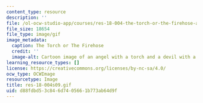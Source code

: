 ```yaml
---
content_type: resource
description: ''
file: /ol-ocw-studio-app/courses/res-18-004-the-torch-or-the-firehose-a-guide-to-section-teaching-spring-2009/d88fdbd53c846d7405661b773ab64d9f_res-18-004s09.gif
file_size: 18654
file_type: image/gif
image_metadata:
  caption: The Torch or The Firehose
  credit: ''
  image-alt: Cartoon image of an angel with a torch and a devil with a hose.
learning_resource_types: []
license: https://creativecommons.org/licenses/by-nc-sa/4.0/
ocw_type: OCWImage
resourcetype: Image
title: res-18-004s09.gif
uid: d88fdbd5-3c84-6d74-0566-1b773ab64d9f
---
```

